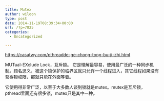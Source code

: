 ```yaml
---
title: Mutex
author: wiloon
type: post
date: 2014-11-19T08:39:34+00:00
url: /?p=7025
categories:
  - Uncategorized

---
```

https://casatwy.com/pthreadde-ge-chong-tong-bu-ji-zhi.html

MUTual-EXclude Lock，互斥锁。 它是理解最容易，使用最广泛的一种同步机制。顾名思义，被这个锁保护的临界区就只允许一个线程进入，其它线程如果没有获得锁权限，那就只能在外面等着。

它使用得非常广泛，以至于大多数人谈到锁就是mutex。mutex是互斥锁，pthread里面还有很多锁，mutex只是其中一种。
